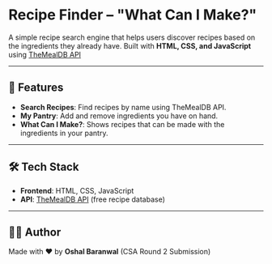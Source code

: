 # Recipe Finder – "What Can I Make?"

A simple recipe search engine that helps users discover recipes based on the ingredients they already have. Built with **HTML, CSS, and JavaScript** using [TheMealDB API](https://www.themealdb.com/)

---
## 🚀 Features
 - **Search Recipes**: Find recipes by name using TheMealDB API.
 - **My Pantry**: Add and remove ingredients you have on hand.
 - **What Can I Make?**: Shows recipes that can be made with the ingredients in your pantry.

---
## 🛠️ Tech Stack
 - **Frontend**: HTML, CSS, JavaScript
 - **API**: [TheMealDB API](https://www.themealdb.com/) (free recipe database)

---
## 👨‍💻 Author
Made with ♥️ by **Oshal Baranwal** (CSA Round 2 Submission)
